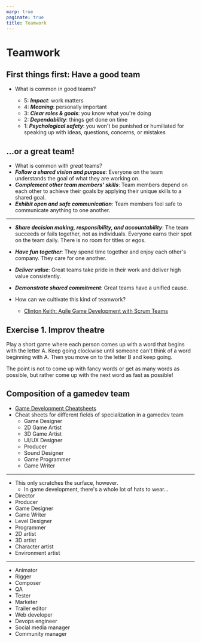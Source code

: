 ```yaml
---
marp: true
paginate: true
title: Teamwork
---
```

<!-- headingDivider: 3 -->
<!-- class: invert -->

# Teamwork

## First things first: Have a good team

* What is common in good teams?

  * 5: ***Impact***: work matters
  * 4: ***Meaning***: personally important
  * 3: ***Clear roles & goals***: you know what you're doing
  * 2: ***Dependability***: things get done on time
  * 1: ***Psychological safety***: you won't be punished or humiliated for speaking up with ideas, questions, concerns, or mistakes

## ...or a great team!

* What is common with *great* teams?
* ***Follow a shared vision and purpose***: Everyone on the team understands the goal of what they are working on.
* ***Complement other team members' skills***: Team members depend on each other to achieve their goals by applying their unique skills to a shared goal.
* ***Exhibit open and safe communication***: Team members feel safe to communicate anything to one another.
---
* ***Share decision making, responsibility, and accountability***: The team succeeds or fails together, not as individuals. Everyone earns their spot on the team daily. There is no room for titles or egos.
* ***Have fun together***: They spend time together and enjoy each other's company. They care for one another.
* ***Deliver value***: Great teams take pride in their work and deliver high value consistently.
* ***Demonstrate shared commitment***: Great teams have a unified cause. 

* How can we cultivate this kind of teamwork?
  * [Clinton Keith: Agile Game Development with Scrum Teams](https://www.gamedeveloper.com/production/agile-game-development-with-scrum-teams)

## Exercise 1. Improv theatre
<!-- _backgroundColor: #257179 -->

Play a short game where each person comes up with a word that begins with the letter A. Keep going clockwise until someone can't think of a word beginning with A. Then you move on to the letter B and keep going.

The point is not to come up with fancy words or get as many words as possible, but rather come up with the next word as fast as possible!

<!-- _footer: "This will feel awkward at first, because it takes time for the brain to warm up, but over a few minutes, it will sink in that nobody's going to criticize you for offering a silly word, and nobody's going to criticize you for not coming up with a word (because the rules say that you just move on). Then your brain is better prepped for offering ideas and listening to others' ideas. -Aki KAnerva" -->

## Composition of a gamedev team

* [Game Development Cheatsheets](https://allurious.itch.io/cheatsheets2018)
* Cheat sheets for different fields of specialization in a gamedev team
  * Game Designer
  * 2D Game Artist
  * 3D Game Artist
  * UI/UX Designer
  * Producer
  * Sound Designer
  * Game Programmer
  * Game Writer

---

* This only scratches the surface, however. 
  * In game development, there's a whole lot of hats to wear...
* Director
* Producer
* Game Designer
* Game Writer
* Level Designer
* Programmer
* 2D artist
* 3D artist
* Character artist
* Environment artist

---

* Animator
* Rigger
* Composer
* QA
* Tester
* Marketer
* Trailer editor
* Web developer
* Devops engineer
* Social media manager
* Community manager